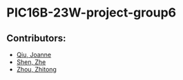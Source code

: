 # PIC16B-23W-project-group6
## Contributors:
 - [Qiu, Joanne](https://github.com/joanneqiu07)
 - [Shen, Zhe](https://github.com/ZheShen00)
 - [Zhou, Zhitong](https://github.com/Zzzztong)
